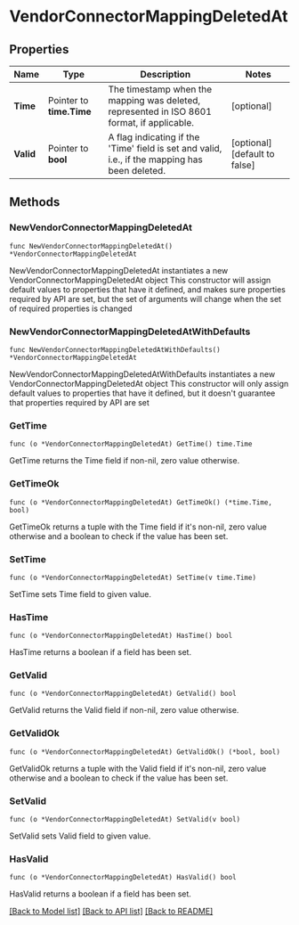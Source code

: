 # VendorConnectorMappingDeletedAt

## Properties

Name | Type | Description | Notes
------------ | ------------- | ------------- | -------------
**Time** | Pointer to **time.Time** | The timestamp when the mapping was deleted, represented in ISO 8601 format, if applicable. | [optional] 
**Valid** | Pointer to **bool** | A flag indicating if the &#39;Time&#39; field is set and valid, i.e., if the mapping has been deleted. | [optional] [default to false]

## Methods

### NewVendorConnectorMappingDeletedAt

`func NewVendorConnectorMappingDeletedAt() *VendorConnectorMappingDeletedAt`

NewVendorConnectorMappingDeletedAt instantiates a new VendorConnectorMappingDeletedAt object
This constructor will assign default values to properties that have it defined,
and makes sure properties required by API are set, but the set of arguments
will change when the set of required properties is changed

### NewVendorConnectorMappingDeletedAtWithDefaults

`func NewVendorConnectorMappingDeletedAtWithDefaults() *VendorConnectorMappingDeletedAt`

NewVendorConnectorMappingDeletedAtWithDefaults instantiates a new VendorConnectorMappingDeletedAt object
This constructor will only assign default values to properties that have it defined,
but it doesn't guarantee that properties required by API are set

### GetTime

`func (o *VendorConnectorMappingDeletedAt) GetTime() time.Time`

GetTime returns the Time field if non-nil, zero value otherwise.

### GetTimeOk

`func (o *VendorConnectorMappingDeletedAt) GetTimeOk() (*time.Time, bool)`

GetTimeOk returns a tuple with the Time field if it's non-nil, zero value otherwise
and a boolean to check if the value has been set.

### SetTime

`func (o *VendorConnectorMappingDeletedAt) SetTime(v time.Time)`

SetTime sets Time field to given value.

### HasTime

`func (o *VendorConnectorMappingDeletedAt) HasTime() bool`

HasTime returns a boolean if a field has been set.

### GetValid

`func (o *VendorConnectorMappingDeletedAt) GetValid() bool`

GetValid returns the Valid field if non-nil, zero value otherwise.

### GetValidOk

`func (o *VendorConnectorMappingDeletedAt) GetValidOk() (*bool, bool)`

GetValidOk returns a tuple with the Valid field if it's non-nil, zero value otherwise
and a boolean to check if the value has been set.

### SetValid

`func (o *VendorConnectorMappingDeletedAt) SetValid(v bool)`

SetValid sets Valid field to given value.

### HasValid

`func (o *VendorConnectorMappingDeletedAt) HasValid() bool`

HasValid returns a boolean if a field has been set.


[[Back to Model list]](../README.md#documentation-for-models) [[Back to API list]](../README.md#documentation-for-api-endpoints) [[Back to README]](../README.md)


